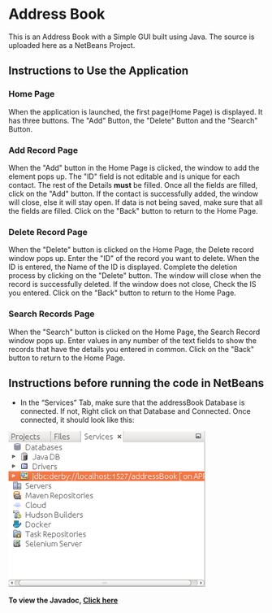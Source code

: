 # Address Book

This is an Address Book with a Simple GUI built using Java. The source is uploaded here as a NetBeans Project.

## Instructions to Use the Application

### Home Page

When the application is launched, the first page(Home Page) is displayed. It has three buttons. 
The "Add" Button, the "Delete" Button and the "Search" Button.

### Add Record Page

When the "Add" button in the Home Page is clicked, the window to add the element pops up.
The "ID" field is not editable and is unique for each contact. The rest of the Details **must** be filled.
Once all the fields are filled, click on the "Add" button. If the contact is successfully added, the window will close, else it will stay open.
If data is not being saved, make sure that all the fields are filled. Click on the "Back" button to return to the Home Page.

### Delete Record Page

When the "Delete" button is clicked on the Home Page, the Delete record window pops up. Enter the "ID" of the record you want to delete.
When the ID is entered, the Name of the ID is displayed. Complete the deletion process by clicking on the "Delete" button.
The window will close when the record is successfully deleted. If the window does not close, Check the IS you entered. Click on the "Back" button to return to the Home Page.

### Search Records Page

When the "Search" button is clicked on the Home Page, the Search Record window pops up.
Enter values in any number of the text fields to show the records that have the details you entered in common.
Click on the "Back" button to return to the Home Page.

## Instructions before running the code in NetBeans
* In the “Services” Tab, make sure that the addressBook Database is connected. If not, Right
click on that Database and Connected. Once connected, it should look like this:

 ![Database Connected](db-connected.png)



**To view the Javadoc, [Click here](https://bbloggsbott.github.io/Address-Book/)**
